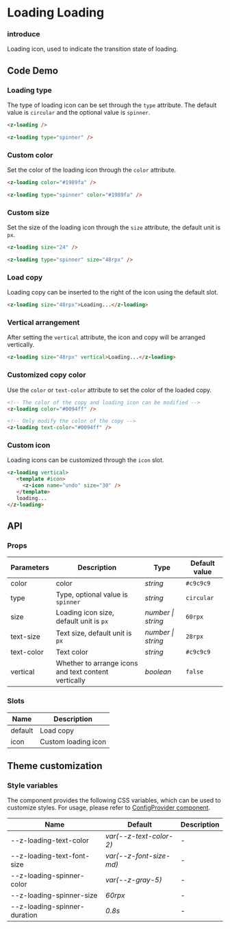# Loading Loading

### introduce

Loading icon, used to indicate the transition state of loading.

## Code Demo

### Loading type

The type of loading icon can be set through the `type` attribute. The default value is `circular` and the optional value is `spinner`.

```html
<z-loading />

<z-loading type="spinner" />
```

### Custom color

Set the color of the loading icon through the `color` attribute.

```html
<z-loading color="#1989fa" />

<z-loading type="spinner" color="#1989fa" />
```

### Custom size

Set the size of the loading icon through the `size` attribute, the default unit is `px`.

```html
<z-loading size="24" />

<z-loading type="spinner" size="48rpx" />
```

### Load copy

Loading copy can be inserted to the right of the icon using the default slot.

```html
<z-loading size="48rpx">Loading...</z-loading>
```

### Vertical arrangement

After setting the `vertical` attribute, the icon and copy will be arranged vertically.

```html
<z-loading size="48rpx" vertical>Loading...</z-loading>
```

### Customized copy color

Use the `color` or `text-color` attribute to set the color of the loaded copy.

```html
<!-- The color of the copy and loading icon can be modified -->
<z-loading color="#0094ff" />

<!-- Only modify the color of the copy -->
<z-loading text-color="#0094ff" />
```

### Custom icon

Loading icons can be customized through the `icon` slot.

```html
<z-loading vertical>
   <template #icon>
     <z-icon name="undo" size="30" />
   </template>
   loading...
</z-loading>
```

## API

### Props

| Parameters | Description | Type | Default value |
| ---------- | -------------------------- | ------------------ | ---------- |
| color | color | _string_ | `#c9c9c9` |
| type | Type, optional value is `spinner` | _string_ | `circular` |
| size | Loading icon size, default unit is `px` | _number \| string_ | `60rpx` |
| text-size | Text size, default unit is `px` | _number \| string_ | `28rpx` |
| text-color | Text color | _string_ | `#c9c9c9` |
| vertical | Whether to arrange icons and text content vertically | _boolean_ | `false` |

### Slots

| Name | Description |
| ------- | --------------- |
| default | Load copy |
| icon | Custom loading icon |

## Theme customization

### Style variables

The component provides the following CSS variables, which can be used to customize styles. For usage, please refer to [ConfigProvider component](/config-provider).

| Name | Default | Description |
| ---------------------------------- | ------------------------- | ---- |
| --z-loading-text-color | _var(--z-text-color-2)_ | - |
| --z-loading-text-font-size | _var(--z-font-size-md)_ | - |
| --z-loading-spinner-color | _var(--z-gray-5)_ | - |
| --z-loading-spinner-size | _60rpx_ | - |
| --z-loading-spinner-duration | _0.8s_ | - |